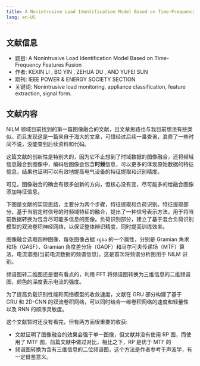 ```yaml
---
title: A Nonintrusive Load Identification Model Based on Time-Frequency Features Fusion(一)
lang: en-US
---
```


## 文献信息

- 题目: A Nonintrusive Load Identification Model Based on Time-Frequency Features Fusion
- 作者: KEXIN LI , BO YIN , ZEHUA DU , AND YUFEI SUN
- 期刊: IEEE POWER & ENERGY SOCIETY SECTION
- 关键词: Nonintrusive load monitoring, appliance classification, feature extraction, signal form.

## 文献内容

NILM 领域目前找到的第一篇图像融合的文献，且文章思路也与我目前想法有些类似。而且发现这是一篇来自于海大的文章，可惜经过后续一番查询，浪费了一些时间不说，没能查到后续资料和代码。

这篇文献的创新性是特别大的，因为它不止想到了时域数据的图像融合，还将频域信息融合到图像中，编码后图像会包含**时频**信息，可以更多的体现原始数据的特征信息，结果也证明可以有效地提高电气设备的特征提取和识别精度。

可见，图像融合的确会有很多创新的方向，但核心没有变，尽可能多的给融合图像添加特征信息。

下图是文献的实现思路，主要分为两个步骤，特征提取和负荷识别。特征提取部分，基于当前定时信号的时频域特征的融合，提出了一种信号表示方法，用于将当前数据转换为包含尽可能多信息的图像。负荷识别部分，建立了基于混合负荷识别模型的双流卷积神经网络，以保证整体辨识精度，同时提高训练效率。

<template>
<img :src="$withBase('/images/0812constr.png')" alt="叠加原理">
</template>

图像融合选取四种图像，每张图像占据 `rgba` 的一个属性，分别是 Gramian 角求和场（GASF）、Gramian 角度差分场（GADF）和马尔可夫传递场（MTF）算法，电流谱图(当前电流数据的频谱信息)。这是首次将频谱分析图用于 NILM 识别。

<template>
<img :src="$withBase('/images/0812merge-constru.png')" alt="叠加原理">
</template>

频谱图转二维图还是很有看点的，利用 FFT 将频谱图转换为三维信息的二维频谱图，颜色的深度表示电流的强度。

<template>
<img :src="$withBase('/images/0812current-pu.png')" alt="叠加原理">
</template>

为了提高负载识别性能和网络模型的收敛速度，文献在 GRU 部分构建了基于 GRU 和 2D-CNN 的双流卷积网络，可以同时结合一维卷积网络的速度和轻量性以及 RNN 的顺序灵敏度。

这个文献暂时还没有看完，但有两方面很重要的收获:

- 文献证明了图像融合的效果会强于单一图像，但文献并没有使用 RP 图，而使用了 MTF 图，前篇文献中做过对比，相比之下，RP 是优于 MTF 的
- 频谱图转换为含有三维信息的二位频谱图，这个方法是作者参考于声波学，有一定借鉴意义。
